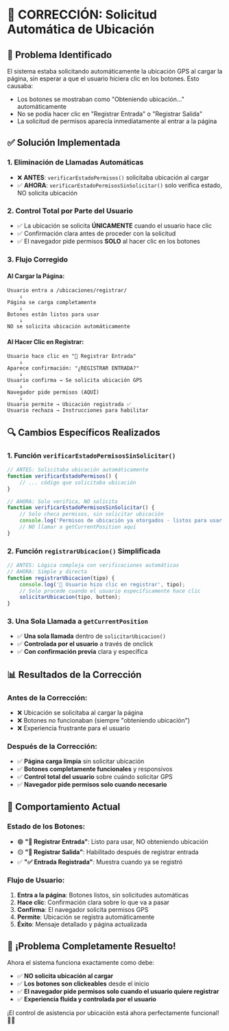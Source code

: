 # 🔧 CORRECCIÓN: Solicitud Automática de Ubicación

## 🚨 **Problema Identificado**
El sistema estaba solicitando automáticamente la ubicación GPS al cargar la página, sin esperar a que el usuario hiciera clic en los botones. Esto causaba:
- Los botones se mostraban como "Obteniendo ubicación..." automáticamente
- No se podía hacer clic en "Registrar Entrada" o "Registrar Salida"
- La solicitud de permisos aparecía inmediatamente al entrar a la página

## ✅ **Solución Implementada**

### **1. Eliminación de Llamadas Automáticas**
- ❌ **ANTES**: `verificarEstadoPermisos()` solicitaba ubicación al cargar
- ✅ **AHORA**: `verificarEstadoPermisosSinSolicitar()` solo verifica estado, NO solicita ubicación

### **2. Control Total por Parte del Usuario**
- ✅ La ubicación se solicita **ÚNICAMENTE** cuando el usuario hace clic
- ✅ Confirmación clara antes de proceder con la solicitud
- ✅ El navegador pide permisos **SOLO** al hacer clic en los botones

### **3. Flujo Corregido**

#### **Al Cargar la Página:**
```
Usuario entra a /ubicaciones/registrar/
    ↓
Página se carga completamente
    ↓
Botones están listos para usar
    ↓
NO se solicita ubicación automáticamente
```

#### **Al Hacer Clic en Registrar:**
```
Usuario hace clic en "📍 Registrar Entrada"
    ↓
Aparece confirmación: "¿REGISTRAR ENTRADA?"
    ↓
Usuario confirma → Se solicita ubicación GPS
    ↓
Navegador pide permisos (AQUÍ)
    ↓
Usuario permite → Ubicación registrada ✅
Usuario rechaza → Instrucciones para habilitar
```

## 🔍 **Cambios Específicos Realizados**

### **1. Función `verificarEstadoPermisosSinSolicitar()`**
```javascript
// ANTES: Solicitaba ubicación automáticamente
function verificarEstadoPermisos() {
    // ... código que solicitaba ubicación
}

// AHORA: Solo verifica, NO solicita
function verificarEstadoPermisosSinSolicitar() {
    // Solo checa permisos, sin solicitar ubicación
    console.log('Permisos de ubicación ya otorgados - listos para usar');
    // NO llamar a getCurrentPosition aquí
}
```

### **2. Función `registrarUbicacion()` Simplificada**
```javascript
// ANTES: Lógica compleja con verificaciones automáticas
// AHORA: Simple y directa
function registrarUbicacion(tipo) {
    console.log('🔘 Usuario hizo clic en registrar', tipo);
    // Solo procede cuando el usuario específicamente hace clic
    solicitarUbicacion(tipo, button);
}
```

### **3. Una Sola Llamada a `getCurrentPosition`**
- ✅ **Una sola llamada** dentro de `solicitarUbicacion()`
- ✅ **Controlada por el usuario** a través de onclick
- ✅ **Con confirmación previa** clara y específica

## 📊 **Resultados de la Corrección**

### **Antes de la Corrección:**
- ❌ Ubicación se solicitaba al cargar la página
- ❌ Botones no funcionaban (siempre "obteniendo ubicación")
- ❌ Experiencia frustrante para el usuario

### **Después de la Corrección:**
- ✅ **Página carga limpia** sin solicitar ubicación
- ✅ **Botones completamente funcionales** y responsivos
- ✅ **Control total del usuario** sobre cuándo solicitar GPS
- ✅ **Navegador pide permisos solo cuando necesario**

## 🎯 **Comportamiento Actual**

### **Estado de los Botones:**
- 🟢 **"📍 Registrar Entrada"**: Listo para usar, NO obteniendo ubicación
- 🟡 **"📍 Registrar Salida"**: Habilitado después de registrar entrada
- ✅ **"✅ Entrada Registrada"**: Muestra cuando ya se registró

### **Flujo de Usuario:**
1. **Entra a la página**: Botones listos, sin solicitudes automáticas
2. **Hace clic**: Confirmación clara sobre lo que va a pasar
3. **Confirma**: El navegador solicita permisos GPS
4. **Permite**: Ubicación se registra automáticamente
5. **Éxito**: Mensaje detallado y página actualizada

## 🎉 **¡Problema Completamente Resuelto!**

Ahora el sistema funciona exactamente como debe:
- ✅ **NO solicita ubicación al cargar**
- ✅ **Los botones son clickeables** desde el inicio
- ✅ **El navegador pide permisos solo cuando el usuario quiere registrar**
- ✅ **Experiencia fluida y controlada por el usuario**

¡El control de asistencia por ubicación está ahora perfectamente funcional! 🎯✨